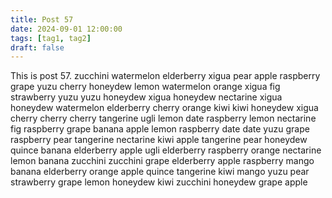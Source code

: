 ```yaml
---
title: Post 57
date: 2024-09-01 12:00:00
tags: [tag1, tag2]
draft: false
---
```

This is post 57.
zucchini
watermelon
elderberry
xigua
pear
apple
raspberry
grape
yuzu
cherry
honeydew
lemon
watermelon
orange
xigua
fig
strawberry
yuzu
yuzu
honeydew
xigua
honeydew
nectarine
xigua
honeydew
watermelon
elderberry
cherry
orange
kiwi
kiwi
honeydew
xigua
cherry
cherry
cherry
tangerine
ugli
lemon
date
raspberry
lemon
nectarine
fig
raspberry
grape
banana
apple
lemon
raspberry
date
date
yuzu
grape
raspberry
pear
tangerine
nectarine
kiwi
apple
tangerine
pear
honeydew
quince
banana
elderberry
apple
ugli
elderberry
raspberry
orange
nectarine
lemon
banana
zucchini
zucchini
grape
elderberry
apple
raspberry
mango
banana
elderberry
orange
apple
quince
tangerine
kiwi
mango
yuzu
pear
strawberry
grape
lemon
honeydew
kiwi
zucchini
honeydew
grape
apple
